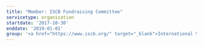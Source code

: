 ```yaml
---
title: "Member: ISCB Fundraising Committee"
servicetype: organization
startdate: '2017-10-30'
enddate: '2019-01-01'
group: '<a href="https://www.iscb.org/" target="_blank">International Society for Computational Biology (ISCB)</a>'
---
```

